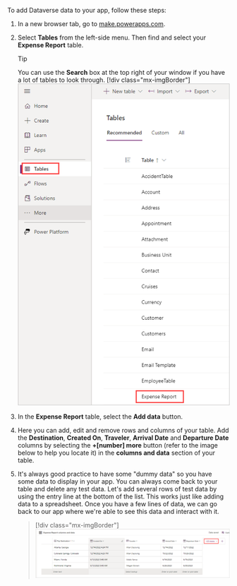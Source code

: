 To add Dataverse data to your app, follow these steps:

1. In a new browser tab, go to [make.powerapps.com](https://make.powerapps.com/?azure-portal=true).

1. Select **Tables** from the left-side menu. Then find and select your **Expense Report** table.

   > [!TIP]
   > You can use the **Search** box at the top right of your window if you have a lot of tables to look through.
   > [!div class="mx-imgBorder"]
   > [![Screenshot of the list of tables with Expense Report highlighted.](../media/expense-report.png)](../media/expense-report.png#lightbox)

1. In the **Expense Report** table, select the **Add data** button.

1. Here you can add, edit and remove rows and columns of your table. Add the **Destination**, **Created On**, **Traveler**, **Arrival Date** and **Departure Date** columns by selecting the **+[number] more** button (refer to the image below to help you locate it) in the **columns and data** section of your table.

1. It's always good practice to have some "dummy data" so you have some data to display in your app. You can always come back to your table and delete any test data. Let's add several rows of test data by using the entry line at the bottom of the list. This works just like adding data to a spreadsheet. Once you have a few lines of data, we can go back to our app where we're able to see this data and interact with it.

   > [!div class="mx-imgBorder"]
   > [![Screenshot of columns and data with the + number more button and the entry row under some added data highlighted.](../media/add-rows-data.png)](../media/add-rows-data.png#lightbox)

